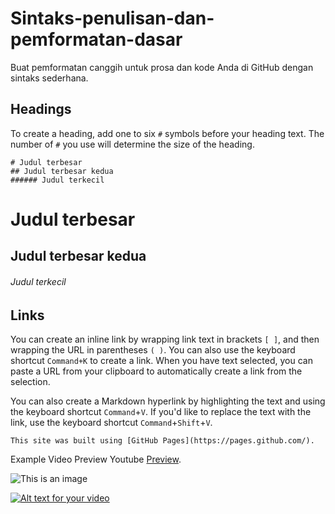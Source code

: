 # Sintaks-penulisan-dan-pemformatan-dasar
Buat pemformatan canggih untuk prosa dan kode Anda di GitHub dengan sintaks sederhana.

## Headings
To create a heading, add one to six `#` symbols before your heading text. The number of `#` you use will determine the size of the heading.

```
# Judul terbesar
## Judul terbesar kedua
###### Judul terkecil
```
# Judul terbesar
## Judul terbesar kedua
###### Judul terkecil

## Links
You can create an inline link by wrapping link text in brackets `[ ]`, and then wrapping the URL in parentheses `( )`. You can also use the keyboard shortcut `Command+K` to create a link. When you have text selected, you can paste a URL from your clipboard to automatically create a link from the selection.

You can also create a Markdown hyperlink by highlighting the text and using the keyboard shortcut `Command`+`V`. If you'd like to replace the text with the link, use the keyboard shortcut `Command`+`Shift`+`V`.

```This site was built using [GitHub Pages](https://pages.github.com/).```

Example Video Preview Youtube
[Preview](https://youtu.be/f8dDzpvBSBU).

![This is an image](https://myoctocat.com/assets/images/base-octocat.svg)

[![Alt text for your video](https://img.youtube.com/vi/f8dDzpvBSBU/0.jpg)](http://www.youtube.com/watch?v=f8dDzpvBSBU)

